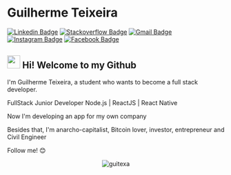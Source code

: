 # Guilherme Teixeira

[![Linkedin Badge](https://img.shields.io/badge/-LinkedIn-blue?style=flat-square&logo=Linkedin&logoColor=white&link=https://www.linkedin.com/in/guitexa/)](https://www.linkedin.com/in/guitexa/)
[![Stackoverflow Badge](https://img.shields.io/badge/-Stackoverflow-2D2D2D?style=flat-square&logo=Stackoverflow&logoColor=F48024&link=https://stackoverflow.com/users/9048476/guilherme-teixeira)](https://stackoverflow.com/users/9048476/guilherme-teixeira)
[![Gmail Badge](https://img.shields.io/badge/-Email-c14438?style=flat-square&logo=Gmail&logoColor=white&link=mailto:guilhermetexa@outlook.com)](mailto:guilhermetexa@outlook.com)
[![Instagram Badge](https://img.shields.io/badge/-Instagram-7840B7?style=flat-square&logo=Instagram&logoColor=white&link=https://www.instagram.com/guitexa/)](https://www.instagram.com/guitexa/)
[![Facebook Badge](https://img.shields.io/badge/-Facebook-31589B?style=flat-square&logo=Facebook&logoColor=white&link=https://www.facebook.com/guitexa/)](https://www.facebook.com/guitexa/)

## <img src="https://media.giphy.com/media/hvRJCLFzcasrR4ia7z/giphy.gif" width="30px"> Hi! Welcome to my Github

I'm Guilherme Teixeira, a student who wants to become a full stack developer.

FullStack Junior Developer Node.js | ReactJS | React Native

Now I'm developing an app for my own company

Besides that, I'm anarcho-capitalist, Bitcoin lover, investor, entrepreneur and Civil Engineer

Follow me! 😊

<p align="center"> <img src="https://github-readme-stats.vercel.app/api?username=guitexa&show_icons=true&theme=dark" alt="guitexa" /> </p>
